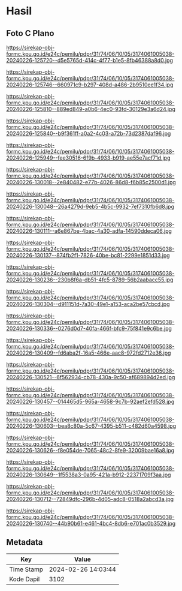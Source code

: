 # Hasil

## Foto C Plano

https://sirekap-obj-formc.kpu.go.id/e24c/pemilu/pdpr/31/74/06/10/05/3174061005038-20240226-125720--d5e5765d-414c-4f77-b1e5-8fb46388a8d0.jpg

https://sirekap-obj-formc.kpu.go.id/e24c/pemilu/pdpr/31/74/06/10/05/3174061005038-20240226-125746--660971c9-b297-408d-a486-2b9510ee1f34.jpg

https://sirekap-obj-formc.kpu.go.id/e24c/pemilu/pdpr/31/74/06/10/05/3174061005038-20240226-125810--889ed849-a0b6-4ec0-93fd-30129e3a6d24.jpg

https://sirekap-obj-formc.kpu.go.id/e24c/pemilu/pdpr/31/74/06/10/05/3174061005038-20240226-125840--b9f361ff-a0a2-4c03-a72b-73d2387daf96.jpg

https://sirekap-obj-formc.kpu.go.id/e24c/pemilu/pdpr/31/74/06/10/05/3174061005038-20240226-125949--fee30516-6f9b-4933-b919-ae55e7acf71d.jpg

https://sirekap-obj-formc.kpu.go.id/e24c/pemilu/pdpr/31/74/06/10/05/3174061005038-20240226-130018--2e840482-e77b-4026-86d8-f6b85c2500d1.jpg

https://sirekap-obj-formc.kpu.go.id/e24c/pemilu/pdpr/31/74/06/10/05/3174061005038-20240226-130048--26a4279d-9eb5-4b5c-9932-7ef7310fb6d8.jpg

https://sirekap-obj-formc.kpu.go.id/e24c/pemilu/pdpr/31/74/06/10/05/3174061005038-20240226-130111--a6e867be-4bac-4a30-adfa-14590ddeca06.jpg

https://sirekap-obj-formc.kpu.go.id/e24c/pemilu/pdpr/31/74/06/10/05/3174061005038-20240226-130137--874fb2f1-7826-40be-bc81-2299e1851d33.jpg

https://sirekap-obj-formc.kpu.go.id/e24c/pemilu/pdpr/31/74/06/10/05/3174061005038-20240226-130236--230b8f6a-db51-4fc5-8789-56b2aabacc55.jpg

https://sirekap-obj-formc.kpu.go.id/e24c/pemilu/pdpr/31/74/06/10/05/3174061005038-20240226-130304--d911151d-7a30-49e1-a153-aca2be57cbcd.jpg

https://sirekap-obj-formc.kpu.go.id/e24c/pemilu/pdpr/31/74/06/10/05/3174061005038-20240226-130336--0276d0d7-40fa-466f-bfc9-75f841e9c6be.jpg

https://sirekap-obj-formc.kpu.go.id/e24c/pemilu/pdpr/31/74/06/10/05/3174061005038-20240226-130409--fd6aba2f-16a5-466e-aac8-972fd2712e36.jpg

https://sirekap-obj-formc.kpu.go.id/e24c/pemilu/pdpr/31/74/06/10/05/3174061005038-20240226-130521--6f562934-cb78-430a-9c50-af689894d2ed.jpg

https://sirekap-obj-formc.kpu.go.id/e24c/pemilu/pdpr/31/74/06/10/05/3174061005038-20240226-130457--014465d5-965a-4658-9c7b-92aef2efd528.jpg

https://sirekap-obj-formc.kpu.go.id/e24c/pemilu/pdpr/31/74/06/10/05/3174061005038-20240226-130603--bea8c80a-5c67-4395-b511-c482d60a4598.jpg

https://sirekap-obj-formc.kpu.go.id/e24c/pemilu/pdpr/31/74/06/10/05/3174061005038-20240226-130626--f8e054de-7065-48c2-8fe9-32009bae16a8.jpg

https://sirekap-obj-formc.kpu.go.id/e24c/pemilu/pdpr/31/74/06/10/05/3174061005038-20240226-130649--1f5538a3-0a95-421a-b912-22371709f3aa.jpg

https://sirekap-obj-formc.kpu.go.id/e24c/pemilu/pdpr/31/74/06/10/05/3174061005038-20240226-130712--72849dfc-296b-4d05-adc8-0518a2abcd3a.jpg

https://sirekap-obj-formc.kpu.go.id/e24c/pemilu/pdpr/31/74/06/10/05/3174061005038-20240226-130740--44b90b61-e461-4bc4-8db6-e701ac0b3529.jpg


## Metadata

| Key        | Value               |
| ---------- | ------------------- |
| Time Stamp | 2024-02-26 14:03:44 |
| Kode Dapil | 3102                |



